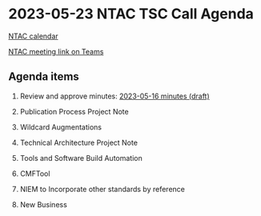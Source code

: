 # 2023-05-23 NTAC TSC Call Agenda

[NTAC calendar](https://lists.oasis-open-projects.org/g/niemopen-ntactsc/calendar)

[NTAC meeting link on Teams](https://dod.teams.microsoft.us/l/meetup-join/19%3adod%3ameeting_027b8f8cd305438fbb0a76a1e7896d97%40thread.v2/0?context=%7b%22Tid%22%3a%22102d0191-eeae-4761-b1cb-1a83e86ef445%22%2c%22Oid%22%3a%2270ae69c4-ba53-4071-b60d-68a8b321854e%22%7d)

## Agenda items

1. Review and approve minutes: [2023-05-16 minutes (draft)](2023-05-16-minutes.md)
	
2. Publication Process Project Note
3. Wildcard Augmentations
4. Technical Architecture Project Note
5. Tools and Software Build Automation
6. CMFTool
7. NIEM to Incorporate other standards by reference 
8. New Business







